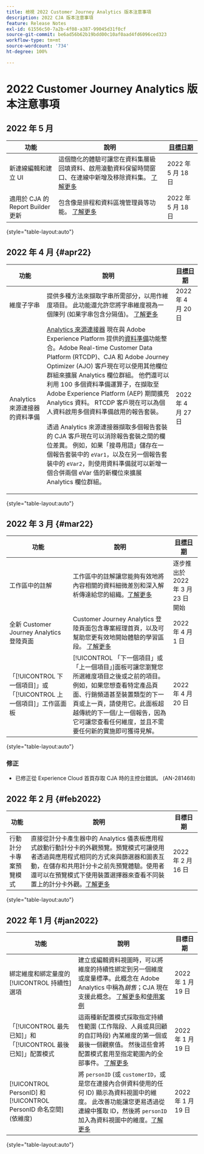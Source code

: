 ```yaml
---
title: 檢視 2022 Customer Journey Analytics 版本注意事項
description: 2022 CJA 版本注意事項
feature: Release Notes
exl-id: 61556c50-7a2b-4f08-a387-99045d31f0cf
source-git-commit: be6ad56b62b19bdd00c10af0aad4fd6096ced323
workflow-type: tm+mt
source-wordcount: '734'
ht-degree: 100%

---
```


# 2022 Customer Journey Analytics 版本注意事項

## 2022 年 5 月

| 功能 | 說明 | [目標日期](/help/release-notes/releases.md) |
| ----------- | ---------- | ----- |
| 新連線編輯和建立 UI | 這個簡化的體驗可讓您在資料集層級回填資料、啟用滾動資料保留時間窗口、在連線中新增及移除資料集。 [了解更多](/help/connections/create-connection.md) | 2022 年 5 月 18 日 |
| 適用於 CJA 的 Report Builder 更新 | 包含像是排程和資料區塊管理員等功能。 [了解更多](https://experienceleague.adobe.com/docs/analytics-platform/using/cja-reportbuilder/manage-reportbuilder.html) | 2022 年 5 月 18 日 |

{style="table-layout:auto"}

## 2022 年 4 月 {#apr22}

| 功能 | 說明 | [目標日期](/help/release-notes/releases.md) |
| ----------- | ---------- | ----- |
| 維度子字串 | 提供多種方法來擷取字串所需部分，以用作維度項目。 此功能還允許您將字串維度視為一個陳列 (如果字串包含分隔值)。 [了解更多](../data-views/component-settings/substring.md) | 2022 年 4 月 20 日 |
| Analytics 來源連接器的資料準備 | [Analytics 來源連接器](https://experienceleague.adobe.com/docs/experience-platform/sources/ui-tutorials/create/adobe-applications/analytics.html) 現在與 Adobe Experience Platform 提供的[資料準備](https://experienceleague.adobe.com/docs/experience-platform/data-prep/home.html)功能整合。Adobe Real-time Customer Data Platform (RTCDP)、CJA 和 Adobe Journey Optimizer (AJO) 客戶現在可以使用其他欄位群組來擴展 Analytics 欄位群組。 他們還可以利用 100 多個資料準備運算子，在擷取至 Adobe Experience Platform (AEP) 期間擴充 Analytics 資料。 RTCDP 客戶現在可以為個人資料啟用多個資料準備啟用的報告套裝。<p>透過 Analytics 來源連接器擷取多個報告套裝的 CJA 客戶現在可以消除報告套裝之間的欄位差異。 例如，如果「搜尋用語」儲存在一個報告套裝中的 `eVar1`，以及在另一個報告套裝中的 `eVar2`，則使用資料準備就可以新增一個合併兩個 eVar 值的新欄位來擴展 Analytics 欄位群組。 | 2022 年 4 月 27 日 |

{style="table-layout:auto"}

## 2022 年 3 月 {#mar22}

| 功能 | 說明 | [目標日期](/help/release-notes/releases.md) |
| ----------- | ---------- | ----- |
| 工作區中的註解 | 工作區中的註解讓您能夠有效地將內容相關的資料細微差別和深入解析傳達給您的組織。[了解更多](/help/components/annotations/overview.md) | 逐步推出於 2022 年 3 月 23 日開始 |
| 全新 Customer Journey Analytics 登陸頁面 | Customer Journey Analytics 登陸頁面包含專案經理首頁，以及可幫助您更有效地開始體驗的學習區段。 [了解更多](/help/getting-started/landing.md) | 2022 年 4 月 1 日 |
| 「[!UICONTROL 下一個項目]」或「[!UICONTROL 上一個項目]」工作區面板 | [!UICONTROL 「下一個項目」或「上一個項目」]面板可讓您瀏覽您所選維度項目之後或之前的項目。例如，如果您想查看特定產品頁面、行銷頻道甚至裝置類型的下一頁或上一頁，請使用它。此面板超越傳統的下一個/上一個報告，因為它可讓您查看任何維度，並且不需要任何新的實施即可獲得見解。 | 2022 年 4 月 20 日 |

{style="table-layout:auto"}

### 修正

* 已修正從 Experience Cloud 首頁存取 CJA 時的主控台錯誤。 (AN-281468)

## 2022 年 2 月 {#feb2022}

| 功能 | 說明 | 目標日期 |
| ----------- | ---------- | ----- |
| 行動計分卡專案預覽模式 | 直接從計分卡產生器中的 Analytics 儀表板應用程式啟動行動計分卡的外觀預覽。預覽模式可讓使用者透過與應用程式相同的方式來與篩選器和圖表互動，在儲存和共用計分卡之前先預覽體驗。使用者還可以在預覽模式下使用裝置選擇器來查看不同裝置上的計分卡外觀。[了解更多](https://experienceleague.adobe.com/docs/analytics-platform/using/cja-dashboards/create-scorecard.html#preview) | 2022 年 2 月 16 日 |

{style="table-layout:auto"}

## 2022 年 1 月 {#jan2022}

| 功能 | 說明 | 目標日期 |
| ----------- | ---------- | ----- |
| 綁定維度和綁定量度的[!UICONTROL 持續性]選項 | 建立或編輯資料視圖時，可以將維度的持續性綁定到另一個維度或度量標準。此概念在 Adobe Analytics 中稱為&#x200B;_銷售_；CJA 現在支援此概念。 [了解更多](https://experienceleague.adobe.com/docs/analytics-platform/using/cja-dataviews/component-settings/persistence.html#binding-dimension)和[使用案例](/help/use-cases/binding-dimensions-metrics.md) | 2022 年 1 月 19 日 |
| 「[!UICONTROL 最先已知]」和「[!UICONTROL 最後已知]」配置模式 | 這兩種新配置模式採取指定持續性範圍 (工作階段、人員或具回顧的自訂時段) 內某維度的第一個或最後一個觀察值。 然後這些會將配置模式套用至指定範圍內的全部事件。 [了解更多](https://experienceleague.adobe.com/docs/analytics-platform/using/cja-dataviews/component-settings/persistence.html#allocation-settings) | 2022 年 1 月 19 日 |
| [!UICONTROL PersonID] 和 [!UICONTROL PersonID 命名空間] (依維度) | 將 `personID` (或 `customerID`，或是您在連接內合併資料使用的任何 ID) 顯示為資料視圖中的維度。 此改善功能讓您更易透過從連線中獲取 ID，然後將 `personID` 加入為資料視圖中的維度。[了解更多](https://experienceleague.adobe.com/docs/analytics-platform/using/cja-dataviews/component-reference.html#optional-standard-components) | 2022 年 1 月 19 日 |

{style="table-layout:auto"}
